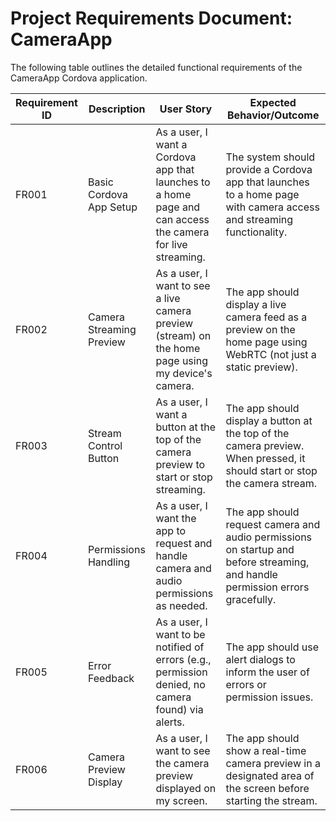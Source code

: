 # Project Requirements Document: CameraApp

The following table outlines the detailed functional requirements of the CameraApp Cordova application.

| Requirement ID | Description                 | User Story                                                                                       | Expected Behavior/Outcome                                                                                                     |
|---------------|-----------------------------|--------------------------------------------------------------------------------------------------|-----------------------------------------------------------------------------------------------------------------------------|
| FR001         | Basic Cordova App Setup     | As a user, I want a Cordova app that launches to a home page and can access the camera for live streaming. | The system should provide a Cordova app that launches to a home page with camera access and streaming functionality.         |
| FR002         | Camera Streaming Preview    | As a user, I want to see a live camera preview (stream) on the home page using my device's camera. | The app should display a live camera feed as a preview on the home page using WebRTC (not just a static preview).           |
| FR003         | Stream Control Button       | As a user, I want a button at the top of the camera preview to start or stop streaming.           | The app should display a button at the top of the camera preview. When pressed, it should start or stop the camera stream.   |
| FR004         | Permissions Handling        | As a user, I want the app to request and handle camera and audio permissions as needed.            | The app should request camera and audio permissions on startup and before streaming, and handle permission errors gracefully. |
| FR005         | Error Feedback              | As a user, I want to be notified of errors (e.g., permission denied, no camera found) via alerts. | The app should use alert dialogs to inform the user of errors or permission issues.                                           |
| FR006         | Camera Preview Display      | As a user, I want to see the camera preview displayed on my screen.                               | The app should show a real-time camera preview in a designated area of the screen before starting the stream.                |


